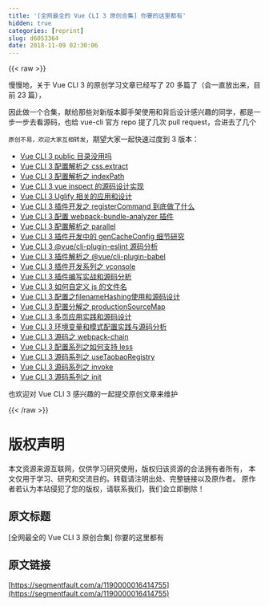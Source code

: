 ```yaml
---
title: '[全网最全的 Vue CLI 3 原创合集] 你要的这里都有'
hidden: true
categories: [reprint]
slug: d6053364
date: 2018-11-09 02:30:06
---
```


{{< raw >}}
<p>&#x6162;&#x6162;&#x5730;&#xFF0C;&#x5173;&#x4E8E; Vue CLI 3 &#x7684;&#x539F;&#x521B;&#x5B66;&#x4E60;&#x6587;&#x7AE0;&#x5DF2;&#x7ECF;&#x5199;&#x4E86; 20 &#x591A;&#x7BC7;&#x4E86;&#xFF08;&#x4F1A;&#x4E00;&#x76F4;&#x653E;&#x51FA;&#x6765;&#xFF0C;&#x76EE;&#x524D; 23 &#x7BC7;&#xFF09;&#xFF0C;</p><p>&#x56E0;&#x6B64;&#x505A;&#x4E00;&#x4E2A;&#x5408;&#x96C6;&#xFF0C;&#x732E;&#x7ED9;&#x90A3;&#x4E9B;&#x5BF9;&#x65B0;&#x7248;&#x672C;&#x811A;&#x624B;&#x67B6;&#x4F7F;&#x7528;&#x548C;&#x80CC;&#x540E;&#x8BBE;&#x8BA1;&#x611F;&#x5174;&#x8DA3;&#x7684;&#x540C;&#x5B66;&#xFF0C;&#x90FD;&#x662F;&#x4E00;&#x6B65;&#x4E00;&#x6B65;&#x53BB;&#x770B;&#x6E90;&#x7801;&#xFF0C;&#x4E5F;&#x7ED9; vue-cli &#x5B98;&#x65B9; repo &#x63D0;&#x4E86;&#x51E0;&#x6B21; pull request&#xFF0C;&#x5408;&#x8FDB;&#x53BB;&#x4E86;&#x51E0;&#x4E2A;</p><p><code>&#x539F;&#x521B;&#x4E0D;&#x6613;&#xFF0C;&#x6B22;&#x8FCE;&#x5927;&#x5BB6;&#x4E92;&#x76F8;&#x8F6C;&#x53D1;</code>&#xFF0C;&#x671F;&#x671B;&#x5927;&#x5BB6;&#x4E00;&#x8D77;&#x5FEB;&#x901F;&#x8FC7;&#x5EA6;&#x5230; 3 &#x7248;&#x672C;&#xFF1A;</p><ul><li><a href="https://segmentfault.com/a/1190000016414534">Vue CLI 3 public &#x76EE;&#x5F55;&#x6CA1;&#x7528;&#x5417;</a></li><li><a href="https://segmentfault.com/a/1190000016390112" target="_blank">Vue CLI 3 &#x914D;&#x7F6E;&#x89E3;&#x6790;&#x4E4B; css.extract</a></li><li><a href="https://segmentfault.com/a/1190000016267660">Vue CLI 3 &#x914D;&#x7F6E;&#x89E3;&#x6790;&#x4E4B; indexPath</a></li><li><a href="https://segmentfault.com/a/1190000016260585" target="_blank">Vue CLI 3 vue inspect &#x7684;&#x6E90;&#x7801;&#x8BBE;&#x8BA1;&#x5B9E;&#x73B0;</a></li><li><a href="https://segmentfault.com/a/1190000016254326">Vue CLI 3 Uglify &#x76F8;&#x5173;&#x7684;&#x5E94;&#x7528;&#x548C;&#x8BBE;&#x8BA1;</a></li><li><a href="https://segmentfault.com/a/1190000016253182" target="_blank">Vue CLI 3 &#x63D2;&#x4EF6;&#x5F00;&#x53D1;&#x4E4B; registerCommand &#x5230;&#x5E95;&#x505A;&#x4E86;&#x4EC0;&#x4E48;</a></li><li><a href="https://segmentfault.com/a/1190000016247872">Vue CLI 3 &#x914D;&#x7F6E; webpack-bundle-analyzer &#x63D2;&#x4EF6;</a></li><li><a href="https://segmentfault.com/a/1190000016247395" target="_blank">Vue CLI 3 &#x914D;&#x7F6E;&#x89E3;&#x6790;&#x4E4B; parallel</a></li><li><a href="https://segmentfault.com/a/1190000016244353">Vue CLI 3 &#x63D2;&#x4EF6;&#x5F00;&#x53D1;&#x4E2D;&#x7684; genCacheConfig &#x7EC6;&#x8282;&#x7814;&#x7A76;</a></li><li><a href="https://segmentfault.com/a/1190000016236878" target="_blank">Vue CLI 3 @vue/cli-plugin-eslint &#x6E90;&#x7801;&#x5206;&#x6790;</a></li><li><a href="https://segmentfault.com/a/1190000016232472">Vue CLI 3 &#x63D2;&#x4EF6;&#x89E3;&#x6790;&#x4E4B; @vue/cli-plugin-babel</a></li><li><a href="https://segmentfault.com/a/1190000016232151" target="_blank">Vue CLI 3 &#x63D2;&#x4EF6;&#x5F00;&#x53D1;&#x7CFB;&#x5217;&#x4E4B; vconsole</a></li><li><a href="https://segmentfault.com/a/1190000016223679">Vue CLI 3 &#x63D2;&#x4EF6;&#x7F16;&#x5199;&#x5B9E;&#x6218;&#x548C;&#x6E90;&#x7801;&#x5206;&#x6790;</a></li><li><a href="https://segmentfault.com/a/1190000016217002" target="_blank">Vue CLI 3 &#x5982;&#x4F55;&#x81EA;&#x5B9A;&#x4E49; js &#x7684;&#x6587;&#x4EF6;&#x540D;</a></li><li><a href="https://segmentfault.com/a/1190000016216299">Vue CLI 3 &#x914D;&#x7F6E;&#x4E4B;filenameHashing&#x4F7F;&#x7528;&#x548C;&#x6E90;&#x7801;&#x8BBE;&#x8BA1;</a></li><li><a href="https://segmentfault.com/a/1190000016209779" target="_blank">Vue CLI 3 &#x914D;&#x7F6E;&#x5206;&#x89E3;&#x4E4B; productionSourceMap</a></li><li><a href="https://segmentfault.com/a/1190000016206160">Vue CLI 3 &#x591A;&#x9875;&#x5E94;&#x7528;&#x5B9E;&#x8DF5;&#x548C;&#x6E90;&#x7801;&#x8BBE;&#x8BA1;</a></li><li><a href="https://segmentfault.com/a/1190000016194157" target="_blank">Vue CLI 3 &#x73AF;&#x5883;&#x53D8;&#x91CF;&#x548C;&#x6A21;&#x5F0F;&#x914D;&#x7F6E;&#x5B9E;&#x8DF5;&#x4E0E;&#x6E90;&#x7801;&#x5206;&#x6790;</a></li><li><a href="https://segmentfault.com/a/1190000016186073">Vue CLI 3 &#x6E90;&#x7801;&#x4E4B; webpack-chain</a></li><li><a href="https://segmentfault.com/a/1190000016174999" target="_blank">Vue CLI 3 &#x914D;&#x7F6E;&#x7CFB;&#x5217;&#x4E4B;&#x5982;&#x4F55;&#x652F;&#x6301; less</a></li><li><a href="https://segmentfault.com/a/1190000016172604">Vue CLI 3 &#x6E90;&#x7801;&#x7CFB;&#x5217;&#x4E4B; useTaobaoRegistry</a></li><li><a href="https://segmentfault.com/a/1190000016164471" target="_blank">Vue CLI 3 &#x6E90;&#x7801;&#x7CFB;&#x5217;&#x4E4B; invoke</a></li><li><a href="https://segmentfault.com/a/1190000016150955">Vue CLI 3 &#x6E90;&#x7801;&#x7CFB;&#x5217;&#x4E4B; init</a></li></ul><p>&#x4E5F;&#x6B22;&#x8FCE;&#x5BF9; Vue CLI 3 &#x611F;&#x5174;&#x8DA3;&#x7684;&#x4E00;&#x8D77;&#x63D0;&#x4EA4;&#x539F;&#x521B;&#x6587;&#x7AE0;&#x6765;&#x7EF4;&#x62A4;</p>
{{< /raw >}}

# 版权声明
本文资源来源互联网，仅供学习研究使用，版权归该资源的合法拥有者所有，
本文仅用于学习、研究和交流目的。转载请注明出处、完整链接以及原作者。
原作者若认为本站侵犯了您的版权，请联系我们，我们会立即删除！

## 原文标题
[全网最全的 Vue CLI 3 原创合集] 你要的这里都有

## 原文链接
[https://segmentfault.com/a/1190000016414755](https://segmentfault.com/a/1190000016414755)

